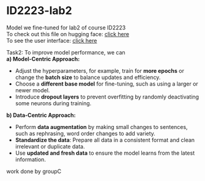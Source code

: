 # ID2223-lab2
Model we fine-tuned for lab2 of course ID2223  
To check out this file on hugging face: [click here](https://huggingface.co/rkwsuper/lora_model/tree/main)  
To see the user interface: [click here](Huggingface.co/spaces/someday12/lab)  

Task2: To improve model performance, we can  
**a) Model-Centric Approach:**  
- Adjust the hyperparameters, for example, train for **more epochs** or change the **batch size** to balance updates and efficiency.  
- Choose a **different base model** for fine-tuning, such as using a larger or newer model.  
- Introduce **dropout layers** to prevent overfitting by randomly deactivating some neurons during training.  

**b) Data-Centric Approach:**  
- Perform **data augmentation** by making small changes to sentences, such as rephrasing, word order changes to add variety.  
- **Standardize the data**: Prepare all data in a consistent format and clean irrelevant or duplicate data.  
- Use **updated and fresh data** to ensure the model learns from the latest information.

work done by groupC


